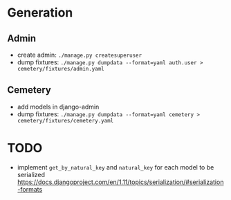 # Generation

## Admin
 - create admin: `./manage.py createsuperuser`
 - dump fixtures: `./manage.py dumpdata --format=yaml auth.user > cemetery/fixtures/admin.yaml`

## Cemetery
 - add models in django-admin
 - dump fixtures: `./manage.py dumpdata --format=yaml cemetery > cemetery/fixtures/cemetery.yaml`

# TODO
 - implement `get_by_natural_key` and `natural_key` for each model to be serialized https://docs.djangoproject.com/en/1.11/topics/serialization/#serialization-formats